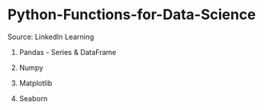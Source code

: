 # Python-Functions-for-Data-Science
Source: LinkedIn Learning

1. Pandas - Series & DataFrame

2. Numpy

3. Matplotlib

4. Seaborn
